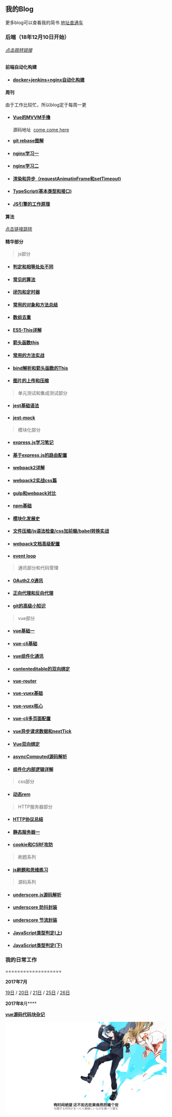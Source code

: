 ## 我的Blog
更多blog可以查看我的简书 [地址直通车](http://www.jianshu.com/u/18d733dd8c26)
### 后端（18年12月10日开始）
###### [点击跳转链接](https://github.com/huangchucai/BEE-blog)

#### 前端自动化构建
* #### [docker+jenkins+nginx自动化构建](https://github.com/huangchucai/My-Note-Blog/issues/60)
#### 周刊
由于工作比较忙，所以blog定于每周一更
* #### [Vue的MVVM手撸](https://github.com/huangchucai/MVVM-/blob/master/README.md)
   源码地址  [come come here](https://github.com/huangchucai/MVVM-)

* [**git rebase图解**](https://github.com/huangchucai/My-Note-Blog/issues/54)
* #### [nginx学习一](https://github.com/huangchucai/My-Note-Blog/issues/50) 
* #### [nginx学习二](https://github.com/huangchucai/My-Note-Blog/issues/51) 
* #### [渲染和异步（requestAnimatinFrame和setTimeout)](https://github.com/huangchucai/My-Note-Blog/issues/52)
* #### [TypeScript(基本类型和接口)](https://github.com/huangchucai/My-Note-Blog/issues/53) 
* #### [JS引擎的工作原理](https://github.com/huangchucai/My-Note-Blog/issues/55)
#### 算法
[点击链接跳转](https://github.com/huangchucai/My-Note-Blog/tree/master/%E7%AE%97%E6%B3%95)


#### 精华部分
> js部分

* #### [判定和相等处处不同](https://github.com/huangchucai/My-Note-Blog/issues/1)

* #### [常见的算法](https://github.com/huangchucai/My-Note-Blog/issues/3)

* #### [闭包和定时器](https://github.com/huangchucai/My-Note-Blog/issues/4)

* #### [常用的对象和方法总结](https://github.com/huangchucai/My-Note-Blog/issues/12)

* #### [数组去重](https://github.com/huangchucai/My-Note-Blog/issues/13)

* #### [ES5-This详解](https://github.com/huangchucai/My-Note-Blog/issues/27)

* #### [箭头函数this](https://github.com/huangchucai/My-Note-Blog/issues/26)

* #### [常用的方法实战](https://github.com/huangchucai/My-Note-Blog/issues/28)

* #### [bind解析和箭头函数的This](https://github.com/huangchucai/My-Note-Blog/issues/37)

* #### [图片的上传和压缩](https://github.com/huangchucai/My-Note-Blog/issues/39)


> 单元测试和集成测试部分

* #### [jest基础语法](https://github.com/huangchucai/My-Note-Blog/issues/59)

* #### [jest-mock](https://github.com/huangchucai/My-Note-Blog/issues/58)


> 模块化部分

* #### [express.js学习笔记](https://github.com/huangchucai/My-Note-Blog/issues/2)

* #### [基于express.js的路由配置](https://github.com/huangchucai/My-Note-Blog/issues/5)

* #### [webpack2详解](https://github.com/huangchucai/My-Note-Blog/issues/9)

* #### [webpack2实战css篇](https://github.com/huangchucai/My-Note-Blog/issues/15)

* #### [gulp和webpack对比](https://github.com/huangchucai/My-Note-Blog/issues/10)

* #### [npm基础](https://github.com/huangchucai/My-Note-Blog/issues/11)

* #### [模块化发展史](https://github.com/huangchucai/My-Note-Blog/issues/22)

* #### [文件压缩/js语法检查/css加前缀/babel转换实战](https://github.com/huangchucai/My-Note-Blog/issues/35)

* #### [webpack文档高级配置](https://github.com/huangchucai/My-Note-Blog/issues/40)

* #### [event loop](https://github.com/huangchucai/My-Note-Blog/issues/44)

> 通讯部分和代码管理

* #### [OAuth2.0通讯](https://github.com/huangchucai/My-Note-Blog/issues/41)

* #### [正向代理和反向代理](https://github.com/huangchucai/My-Note-Blog/issues/45)

* #### [git的高级小知识](https://github.com/huangchucai/My-Note-Blog/issues/46)


> vue部分
* #### [vue基础一](https://github.com/huangchucai/My-Note-Blog/issues/6)

* #### [vue-cli基础](https://github.com/huangchucai/My-Note-Blog/issues/7)

* #### [vue组件化通讯](https://github.com/huangchucai/My-Note-Blog/issues/8)

* #### [contenteditable的双向绑定](https://github.com/huangchucai/My-Note-Blog/issues/18)

* #### [vue-router](https://github.com/huangchucai/My-Note-Blog/issues/19)

* #### [vue-vuex基础](https://github.com/huangchucai/My-Note-Blog/issues/24)

* #### [vue-vuex核心](https://github.com/huangchucai/My-Note-Blog/issues/25)

* #### [vue-cli多页面配置](https://github.com/huangchucai/My-Note-Blog/issues/29)

* #### [vue异步请求数据和nextTick](https://github.com/huangchucai/My-Note-Blog/issues/30)

* #### [Vue双向绑定](https://github.com/huangchucai/My-Note-Blog/issues/31)

* #### [asyncComputed源码解析](https://github.com/huangchucai/My-Note-Blog/issues/32)

* #### [组件化内部逻辑详解](https://github.com/huangchucai/My-Note-Blog/issues/43)




> css部分
* #### [动态rem](https://github.com/huangchucai/My-Note-Blog/issues/17)

> HTTP服务器部分
* #### [HTTP协议总结](https://github.com/huangchucai/My-Note-Blog/issues/20)

* #### [静态服务器一](https://github.com/huangchucai/My-Note-Blog/issues/21)

* #### [cookie和CSRF攻防](https://github.com/huangchucai/My-Note-Blog/issues/34)

> 刷题系列

* #### [js刷题和思维练习](https://github.com/huangchucai/My-Note-Blog/issues/36)

> 源码系列

* #### [underscore.js源码解析](https://github.com/huangchucai/My-Note-Blog/issues/38)

* #### [underscore 防抖封装](https://github.com/huangchucai/My-Note-Blog/issues/47)

* #### [underscore 节流封装](https://github.com/huangchucai/My-Note-Blog/blob/master/2018/underscore%E4%B8%93%E9%A2%98%E4%BB%A3%E7%A0%81/underscore.js%20%E8%8A%82%E6%B5%81%E8%AE%BE%E7%BD%AE.md)

* #### [JavaScript类型判定(上)](https://github.com/huangchucai/My-Note-Blog/blob/master/2018/underscore%E4%B8%93%E9%A2%98%E4%BB%A3%E7%A0%81/JavaScript%E7%B1%BB%E5%9E%8B%E5%88%A4%E5%AE%9A(%E4%B8%8A).md)

* #### [JavaScript类型判定(下)](https://github.com/huangchucai/My-Note-Blog/blob/master/2018/underscore%E4%B8%93%E9%A2%98%E4%BB%A3%E7%A0%81/JavaScript%E7%B1%BB%E5%9E%8B%E5%88%A4%E5%AE%9A(%E4%B8%8B).md)



### 我的日常工作

===================

**2017年7月**

[19日](https://github.com/huangchucai/My-Note-Blog/blob/master/2017/07/19.md) /  [20日](https://github.com/huangchucai/My-Note-Blog/blob/master/2017/07/20.md) /  [21日](https://github.com/huangchucai/My-Note-Blog/blob/master/2017/07/21.md) /  [25日](https://github.com/huangchucai/My-Note-Blog/blob/master/2017/07/25.md) /  [26日](https://github.com/huangchucai/My-Note-Blog/blob/master/2017/07/26.md)

**2017年8**月****

**[vue源码代码块杂记](https://github.com/huangchucai/My-Note-Blog/issues/33)**


![bg](https://github.com/huangchucai/My-Note-Blog/blob/master/bg.jpeg)
